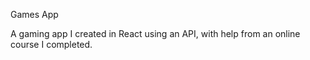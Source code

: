 Games App

A gaming app I created in React using an API, with help from an online course I completed.
